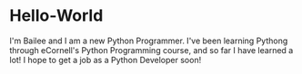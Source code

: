 # Hello-World

I'm Bailee and I am a new Python Programmer.  I've been learning Pythong through eCornell's Python Programming course, and so far I have learned a lot!
I hope to get a job as a Python Developer soon!
